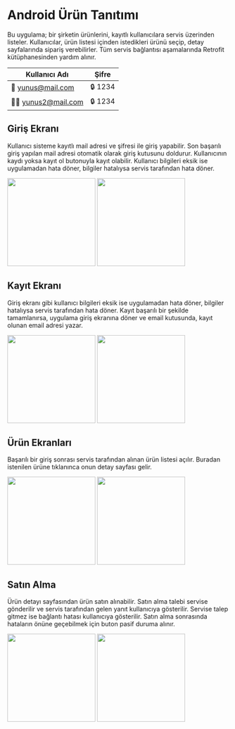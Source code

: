 # Android Ürün Tanıtımı

Bu uygulama; bir şirketin ürünlerini, kayıtlı kullanıcılara servis üzerinden listeler. Kullanıcılar, ürün listesi içinden istedikleri ürünü seçip, detay sayfalarında sipariş verebilirler. Tüm servis bağlantısı aşamalarında Retrofit kütüphanesinden yardım alınır.

| Kullanıcı Adı | Şifre |
| ------------- | ------------- |
| 🧔 yunus@mail.com  | 🔒 1234  |
| 👨‍🦱 yunus2@mail.com  | 🔒 1234  | 

## Giriş Ekranı 
Kullanıcı sisteme kayıtlı mail adresi ve şifresi ile giriş yapabilir. Son başarılı giriş yapılan mail adresi otomatik olarak giriş kutusunu doldurur. Kullanıcının kaydı yoksa kayıt ol butonuyla kayıt olabilir. Kullanıcı bilgileri eksik ise uygulamadan hata döner, bilgiler hatalıysa servis tarafından hata döner.

<a href="https://github.com/yemregul94/Android-Urun-Tanitimi/blob/main/app_images/login.png" target="_blank">
<img src="https://github.com/yemregul94/Android-Urun-Tanitimi/blob/main/app_images/login.png" width="200" style="max-width:100%;"></a>

<a href="https://github.com/yemregul94/Android-Urun-Tanitimi/blob/main/app_images/login_error.pngg" target="_blank">
<img src="https://github.com/yemregul94/Android-Urun-Tanitimi/blob/main/app_images/login_error.png" width="200" style="max-width:100%;"></a>

## Kayıt Ekranı
Giriş ekranı gibi kullanıcı bilgileri eksik ise uygulamadan hata döner, bilgiler hatalıysa servis tarafından hata döner. Kayıt başarılı bir şekilde tamamlanırsa, uygulama giriş ekranına döner ve email kutusunda, kayıt olunan email adresi yazar.

<a href="https://github.com/yemregul94/Android-Urun-Tanitimi/blob/main/app_images/register_error.png" target="_blank">
<img src="https://github.com/yemregul94/Android-Urun-Tanitimi/blob/main/app_images/register_error.png" width="200" style="max-width:100%;"></a>

<a href="https://github.com/yemregul94/Android-Urun-Tanitimi/blob/main/app_images/register_reuse.png" target="_blank">
<img src="https://github.com/yemregul94/Android-Urun-Tanitimi/blob/main/app_images/register_reuse.png" width="200" style="max-width:100%;"></a>

## Ürün Ekranları
Başarılı bir giriş sonrası servis tarafından alınan ürün listesi açılır. Buradan istenilen ürüne tıklanınca onun detay sayfası gelir.

<a href="https://github.com/yemregul94/Android-Urun-Tanitimi/blob/main/app_images/product_list.png" target="_blank">
<img src="https://github.com/yemregul94/Android-Urun-Tanitimi/blob/main/app_images/product_list.png" width="200" style="max-width:100%;"></a>
  
<a href="https://github.com/yemregul94/Android-Urun-Tanitimi/blob/main/app_images/product_detail.png" target="_blank">
<img src="https://github.com/yemregul94/Android-Urun-Tanitimi/blob/main/app_images/product_detail.png" width="200" style="max-width:100%;"></a>
 
## Satın Alma
Ürün detayı sayfasından ürün satın alınabilir. Satın alma talebi servise gönderilir ve servis tarafından gelen yanıt kullanıcıya gösterilir. Servise talep gitmez ise bağlantı hatası kullanıcıya gösterilir. Satın alma sonrasında hataların önüne geçebilmek için buton pasif duruma alınır.

<a href="https://github.com/yemregul94/Android-Urun-Tanitimi/blob/main/app_images/product_detail_buy.png" target="_blank">
<img src="https://github.com/yemregul94/Android-Urun-Tanitimi/blob/main/app_images/product_detail_buy.png" width="200" style="max-width:100%;"></a>
  
<a href="https://github.com/yemregul94/Android-Urun-Tanitimi/blob/main/app_images/product_detail_no_internet.png" target="_blank">
<img src="https://github.com/yemregul94/Android-Urun-Tanitimi/blob/main/app_images/product_detail_no_internet.png" width="200" style="max-width:100%;"></a>
  
